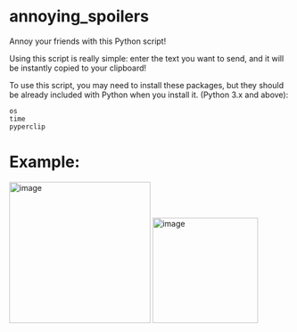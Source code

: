 # annoying_spoilers

Annoy your friends with this Python script!

Using this script is really simple: enter the text you want to send, and it will be instantly copied to your clipboard!

To use this script, you may need to install these packages, but they should be already included with Python when you install it. (Python 3.x and above):

```
os
time
pyperclip
```

# Example:

<img width="253" alt="image" src="https://user-images.githubusercontent.com/76634167/222918503-61f26de1-b0e5-4033-b2cd-b22e93842c45.png">

<img width="189" alt="image" src="https://user-images.githubusercontent.com/76634167/222918538-0ae9d167-f419-4db8-9e3f-d67d89c982b6.png">
